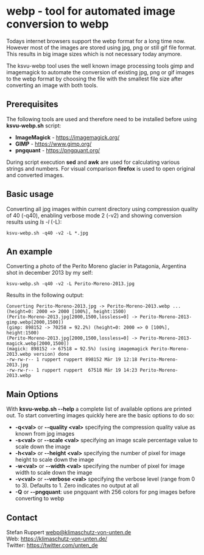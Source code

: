 # webp - tool for automated image conversion to webp

Todays internet browsers support the webp format for a long time now.
However most of the images are stored using jpg, png or still gif file
format. This results in big image sizes which is not necessary today
anymore.

The ksvu-webp tool uses the well known image processing tools gimp and
imagemagick to automate the conversion of existing jpg, png or gif images
to the webp format by choosing the file with the smallest file size after
converting an image with both tools.

## Prerequisites

The following tools are used and therefore need to be installed before using
**ksvu-webp.sh** script:

* **ImageMagick** - https://imagemagick.org/
* **GIMP**        - https://www.gimp.org/
* **pngquant**    - https://pngquant.org/

During script execution **sed** and **awk** are used for calculating various strings
and numbers. For visual comparison **firefox** is used to open original and converted
images.

## Basic usage

Converting all jpg images within current directory using compression quality of 40 (-q40),
enabling verbose mode 2 (-v2) and showing conversion results using *ls -l* (-L):

    ksvu-webp.sh -q40 -v2 -L *.jpg

## An example

Converting a photo of the Perito Moreno glacier in Patagonia, Argentina shot in december
2013 by my self:

    ksvu-webp.sh -q40 -v2 -L Perito-Moreno-2013.jpg

Results in the following output:

    Converting Perito-Moreno-2013.jpg -> Perito-Moreno-2013.webp ... (height=0: 2000 => 2000 [100%], height:1500)
    (Perito-Moreno-2013.jpg[2000,1500,lossless=0] -> Perito-Moreno-2013-gimp.webp[2000,1500])
    (gimp: 898152 -> 70258 = 92.2%) (height=0: 2000 => 0 [100%], height:1500)
    (Perito-Moreno-2013.jpg[2000,1500,lossless=0] -> Perito-Moreno-2013-magick.webp[2000,1500])
    (magick: 898152 -> 67518 = 92.5%) (using imagemagick Perito-Moreno-2013.webp version) done
    -rw-rw-r-- 1 ruppert ruppert 898152 Mär 19 12:18 Perito-Moreno-2013.jpg
    -rw-rw-r-- 1 ruppert ruppert  67518 Mär 19 14:23 Perito-Moreno-2013.webp

## Main Options

With **ksvu-webp.sh --help** a complete list of available options are printed out. To start
converting images quickly here are the basic options to do so:

* **-q\<val>** or **--quality \<val>** specifying the compression quality value as known from jpg images
* **-s\<val>** or **--scale \<val>** specifying an image scale percentage value to scale down the image
* **-h\<val>** or **--height \<val>** specifying the number of pixel for image height to scale down the image
* **-w\<val>** or **--width \<val>** specifying the number of pixel for image width to scale down the image
* **-v\<val>** or **--verbose \<val>** specifying the verbose level (range from 0 to 3). Defaults to 1. Zero indicates no output at all
* **-Q** or **--pngquant**: use pngquant with 256 colors for png images before converting to webp

## Contact

Stefan Ruppert <webp@klimaschutz-von-unten.de>  
Web:     https://klimaschutz-von-unten.de/  
Twitter: https://twitter.com/unten_de  
